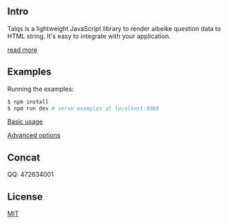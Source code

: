 ## Intro

Talqs is a lightweight JavaScript library to render aibeike question data to HTML string. It's easy to integrate with your application. 

[read more](https://hejinjun.github.io/talqs/)

## Examples

Running the examples:

``` bash
$ npm install
$ npm run dev # serve examples at localhost:8080
```

[Basic usage](https://hejinjun.github.io/talqs/dist/demo/base/)

[Advanced options](https://hejinjun.github.io/talqs/dist/demo/template/)

## Concat
 
 QQ: 472634001

## License

[MIT](http://opensource.org/licenses/MIT)